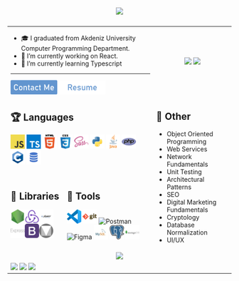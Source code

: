 <h1 align="center"><img  src="https://readme-typing-svg.herokuapp.com/?font=Righteous&size=35&center=true&vCenter=true&width=500&height=70&duration=4000&lines=Hi+There+!+👋;+I'm+Batuhan+!;+I'm+Front-end+Developer;" /></h1>

<table>
  <tr>
    <td valign="top" colspan="2" width="65%">
      <ul>
        <li>
          🎓 I graduated from Akdeniz University Computer Programming
          Department.
        </li>
        <li>🔭 I’m currently working on React.</li>
        <li>📌 I’m currently learning Typescript</li>
      </ul>
      <hr />
      <a href="mailto:batuhankaraman0@hotmail.com"
        ><img
          alt="Contact Me"
          height="32px"
          src="https://raw.githubusercontent.com/batukaraman/batukaraman/e99e0625031da2f5b5b2b436d5a7fb8809779d61/assets/contact-me.svg"
      /></a>
      <a href="https://github.com/user-attachments/files/17190968/Resume.ENG.Batuhan.Karaman.pdf"
        ><img
          alt="Resume"
          height="32px"
          src="https://raw.githubusercontent.com/batukaraman/batukaraman/e99e0625031da2f5b5b2b436d5a7fb8809779d61/assets/resume.svg"
      /></a>
    </td>
    <td align="center">
      <img src="https://quotes-github-readme.vercel.app/api?theme=dark" />
      <img src="https://spotify-github-profile.vercel.app/api/view?uid=21xtpq4hqiqi25gx5i7w7ao4q&theme=novatorem"  />
    </td>
  </tr>
  <tr></tr>
  <tr>
    <td  valign="top"  colspan="2">
      <h2>🏆 Languages</h2>
      <img
        alt="JavaScript"
        width="32px"
        src="https://raw.githubusercontent.com/github/explore/80688e429a7d4ef2fca1e82350fe8e3517d3494d/topics/javascript/javascript.png"
      />
      <img
        alt="TypeScript"
        width="32px"
        src="https://raw.githubusercontent.com/github/explore/80688e429a7d4ef2fca1e82350fe8e3517d3494d/topics/typescript/typescript.png"
      />
      <img
        alt="HTML"
        width="32px"
        src="https://raw.githubusercontent.com/github/explore/80688e429a7d4ef2fca1e82350fe8e3517d3494d/topics/html/html.png"
      />
      <img
        alt="CSS"
        width="32px"
        src="https://raw.githubusercontent.com/github/explore/80688e429a7d4ef2fca1e82350fe8e3517d3494d/topics/css/css.png"
      />
      <img
        alt="SASS"
        width="32px"
        src="https://raw.githubusercontent.com/github/explore/80688e429a7d4ef2fca1e82350fe8e3517d3494d/topics/sass/sass.png"
      />
      <img
        alt="Python"
        width="32px"
        src="https://raw.githubusercontent.com/github/explore/80688e429a7d4ef2fca1e82350fe8e3517d3494d/topics/python/python.png"
      />
      <img
        alt="Java"
        width="32px"
        src="https://raw.githubusercontent.com/github/explore/80688e429a7d4ef2fca1e82350fe8e3517d3494d/topics/java/java.png"
      />
      <img
        alt="PHP"
        width="32px"
        src="https://raw.githubusercontent.com/github/explore/80688e429a7d4ef2fca1e82350fe8e3517d3494d/topics/php/php.png"
      />
      <img
        alt="C"
        width="32px"
        src="https://raw.githubusercontent.com/github/explore/80688e429a7d4ef2fca1e82350fe8e3517d3494d/topics/c/c.png"
      />
      <img
        alt="C"
        width="32px"
        src="https://raw.githubusercontent.com/github/explore/80688e429a7d4ef2fca1e82350fe8e3517d3494d/topics/sql/sql.png"
      />
    </td>
    <td valign="top" rowspan="3">
      <h2>🏅 Other</h2>
      <ul>
        <li>Object Oriented Programming</li>
        <li>Web Services</li>
        <li>Network Fundamentals</li>
        <li>Unit Testing</li>
        <li>Architectural Patterns</li>
        <li>SEO</li>
        <li>Digital Marketing Fundamentals</li>
        <li>Cryptology</li>
        <li>Database Normalization</li>
        <li>UI/UX</li>
      </ul>
    </td>
  </tr>
  <tr></tr>
  <tr>
    <td valign="top">
      <h2>🚀 Libraries</h2>
      <img align="left" alt="NodeJs" width="32px" src="https://raw.githubusercontent.com/github/explore/80688e429a7d4ef2fca1e82350fe8e3517d3494d/topics/nodejs/nodejs.png" />
      <img align="left" alt="NodeJs" width="32px" src="https://raw.githubusercontent.com/github/explore/80688e429a7d4ef2fca1e82350fe8e3517d3494d/topics/redux/redux.png" />
      <img align="left" alt="NodeJs" width="32px" src="https://raw.githubusercontent.com/github/explore/80688e429a7d4ef2fca1e82350fe8e3517d3494d/topics/jquery/jquery.png" />
      <img align="left" alt="NodeJs" width="32px" src="https://raw.githubusercontent.com/github/explore/80688e429a7d4ef2fca1e82350fe8e3517d3494d/topics/express/express.png" />
      <img align="left" alt="NodeJs" width="32px" src="https://raw.githubusercontent.com/github/explore/80688e429a7d4ef2fca1e82350fe8e3517d3494d/topics/bootstrap/bootstrap.png" />
      <img align="left" alt="NodeJs" width="32px" src="https://raw.githubusercontent.com/github/explore/80688e429a7d4ef2fca1e82350fe8e3517d3494d/topics/material-design/material-design.png" />
    </td>
    <td valign="top">
      <h2>🧰 Tools</h2>
      <img
        alt="Visual Studio Code"
        width="32px"
        src="https://raw.githubusercontent.com/github/explore/80688e429a7d4ef2fca1e82350fe8e3517d3494d/topics/visual-studio-code/visual-studio-code.png"
      />
      <img
        alt="Git"
        width="32px"
        src="https://raw.githubusercontent.com/github/explore/80688e429a7d4ef2fca1e82350fe8e3517d3494d/topics/git/git.png"
      />
      <img
        alt="Postman"
        width="32px"
        src="https://res.cloudinary.com/startup-grind/image/upload/c_fill,dpr_2.0,f_auto,g_center,h_1080,q_100,w_1080/v1/gcs/platform-data-dsc/events/postman%20logo.png"
      />
      <img
        alt="Figma"
        width="32px"
        src="https://cdn-icons-png.flaticon.com/512/5968/5968705.png"
      />
      <img
        alt="MySQL"
        width="32px"
        src="https://raw.githubusercontent.com/github/explore/80688e429a7d4ef2fca1e82350fe8e3517d3494d/topics/mysql/mysql.png"
      />
      <img
        alt="PostgreSQL"
        width="32px"
        src="https://raw.githubusercontent.com/github/explore/80688e429a7d4ef2fca1e82350fe8e3517d3494d/topics/postgresql/postgresql.png"
      />
      <img
        alt="MongoDB"
        width="32px"
        src="https://raw.githubusercontent.com/github/explore/80688e429a7d4ef2fca1e82350fe8e3517d3494d/topics/mongodb/mongodb.png"
      />
    </td>
  </tr>
  <tr></tr>
  <tr>
    <td colspan="3" align="center">
      <img src="https://github-profile-trophy.vercel.app/?username=batukaraman&theme=darkhub&margin-w=8&margin-h=8&row=1" />
    </td>
  </tr>
  <tr></tr>
  <tr>
    <td colspan="3">
      <img width="100%" src="https://github-profile-summary-cards.vercel.app/api/cards/profile-details?username=batukaraman&theme=github_dark" />
      <img width="49.5%" src="https://github-profile-summary-cards.vercel.app/api/cards/repos-per-language?username=batukaraman&theme=github_dark&exclude=CSS" />
      <img width="49.5%" src="https://github-profile-summary-cards.vercel.app/api/cards/stats?username=batukaraman&theme=github_dark" />
    </td>
  </tr>
</table>
